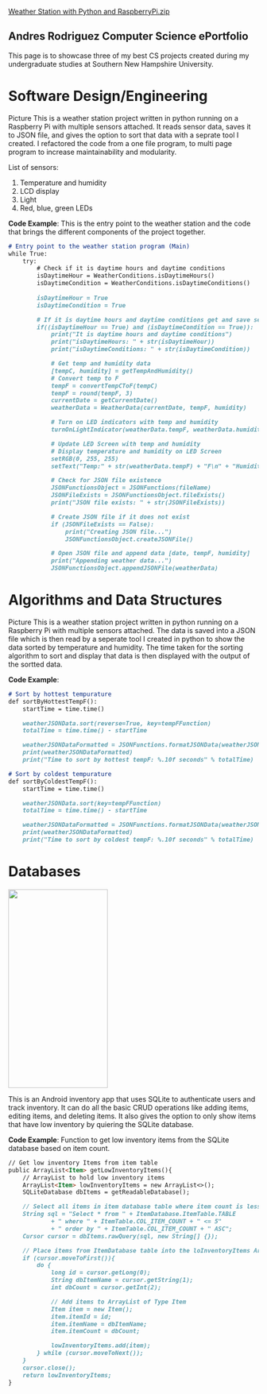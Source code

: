 [Weather Station with Python and RaspberryPi.zip](https://github.com/Ar64/CS-ePortfolio/files/6268387/Weather.Station.with.Python.and.RaspberryPi.zip)
## Andres Rodriguez Computer Science ePortfolio

This page is to showcase three of my best CS projects created during my undergraduate studies at Southern New Hampshire University.

# Software Design/Engineering
Picture
This is a weather station project written in python running on a Raspberry Pi with multiple sensors attached. It reads sensor data, saves it to JSON file, and 
gives the option to sort that data with a seprate tool I created. I refactored the code from a one file program, to multi page program to increase maintainability and modularity.

List of sensors:
1. Temperature and humidity
2. LCD display
3. Light
4. Red, blue, green LEDs

**Code Example**: This is the entry point to the weather station and the code that brings the different components of the project together.
```markdown
# Entry point to the weather station program (Main)
while True:
    try:
        # Check if it is daytime hours and daytime conditions
        isDaytimeHour = WeatherConditions.isDaytimeHours()
        isDaytimeCondition = WeatherConditions.isDaytimeConditions()
        
        isDaytimeHour = True
        isDaytimeCondition = True

        # If it is daytime hours and daytime conditions get and save sensor data
        if((isDaytimeHour == True) and (isDaytimeCondition == True)):
            print("It is daytime hours and daytime conditions")
            print("isDaytimeHours: " + str(isDaytimeHour))
            print("isDaytimeConditions: " + str(isDaytimeCondition))

            # Get temp and humidity data
            [tempC, humidity] = getTempAndHumidity()
            # Convert temp to F
            tempF = convertTempCToF(tempC)
            tempF = round(tempF, 3)
            currentDate = getCurrentDate()
            weatherData = WeatherData(currentDate, tempF, humidity)

            # Turn on LED indicators with temp and humidity
            turnOnLightIndicator(weatherData.tempF, weatherData.humidity)

            # Update LED Screen with temp and humidity
            # Display temperature and humidity on LED Screen
            setRGB(0, 255, 255)
            setText("Temp:" + str(weatherData.tempF) + "F\n" + "Humidity: " + str(weatherData.humidity) + "%")

            # Check for JSON file existence
            JSONFunctionsObject = JSONFunctions(fileName)
            JSONFileExists = JSONFunctionsObject.fileExists()
            print("JSON file exists: " + str(JSONFileExists))

            # Create JSON file if it does not exist
            if (JSONFileExists == False):
                print("Creating JSON file...")
                JSONFunctionsObject.createJSONFile()

            # Open JSON file and append data [date, tempF, humidity]
            print("Appending weather data...")
            JSONFunctionsObject.appendJSONFile(weatherData)
```
# Algorithms and Data Structures
Picture
This is a weather station project written in python running on a Raspberry Pi with multiple sensors attached. The data is saved into a JSON file which is then read by a seperate tool I created in python to show the data sorted by temperature and humidity. The time taken for the sorting algorithm to sort and display that data is then displayed with the output of the sortted data.

**Code Example**:
```markdown
# Sort by hottest tempurature
def sortByHottestTempF():
    startTime = time.time()

    weatherJSONData.sort(reverse=True, key=tempFFunction)
    totalTime = time.time() - startTime

    weatherJSONDataFormatted = JSONFunctions.formatJSONData(weatherJSONData)
    print(weatherJSONDataFormatted)
    print("Time to sort by hottest tempF: %.10f seconds" % totalTime)

# Sort by coldest tempurature
def sortByColdestTempF():
    startTime = time.time()

    weatherJSONData.sort(key=tempFFunction)
    totalTime = time.time() - startTime

    weatherJSONDataFormatted = JSONFunctions.formatJSONData(weatherJSONData)
    print(weatherJSONDataFormatted)
    print("Time to sort by coldest tempF: %.10f seconds" % totalTime)
```
# Databases

<img src="https://github.com/Ar64/CS-ePortfolio/blob/gh-pages/AndroidInventoryApp%20Screenshots/Grid%20with%20items.png" width="200" height="400"/>

This is an Android inventory app that uses SQLite to authenticate users and track inventory. It can do 
all the basic CRUD operations like adding items, editing items, and deleting items. It also gives the option to 
only show items that have low inventory by quiering the SQLite database.

**Code Example**: Function to get low inventory items from the SQLite database based on item count.

```markdown
// Get low inventory Items from item table
public ArrayList<Item> getLowInventoryItems(){
    // ArrayList to hold low inventory items
    ArrayList<Item> lowInventoryItems = new ArrayList<>();
    SQLiteDatabase dbItems = getReadableDatabase();

    // Select all items in item database table where item count is less than or equal to 5
    String sql = "Select * from " + ItemDatabase.ItemTable.TABLE
            + " where " + ItemTable.COL_ITEM_COUNT + " <= 5"
            + " order by " + ItemTable.COL_ITEM_COUNT + " ASC";
    Cursor cursor = dbItems.rawQuery(sql, new String[] {});

    // Place items from ItemDatabase table into the loInventoryItems ArrayList
    if (cursor.moveToFirst()){
        do {
            long id = cursor.getLong(0);
            String dbItemName = cursor.getString(1);
            int dbCount = cursor.getInt(2);

            // Add items to ArrayList of Type Item
            Item item = new Item();
            item.itemId = id;
            item.itemName = dbItemName;
            item.itemCount = dbCount;

            lowInventoryItems.add(item);
        } while (cursor.moveToNext());
    }
    cursor.close();
    return lowInventoryItems;
}
```
